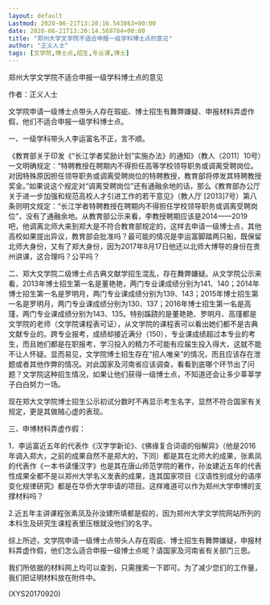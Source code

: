 ```yaml
---
layout: default
Lastmod: 2020-06-21T13:20:16.543863+00:00
date: 2020-06-21T13:20:14.569784+00:00
title: "郑州大学文学院不适合申报一级学科博士点的意见"
author: "正义人士"
tags: [文学院,博士点,招生,专业课,博士]
---
```


郑州大学文学院不适合申报一级学科博士点的意见

作者：正义人士

文学院申请一级博士点带头人存在瑕疵、博士招生有舞弊嫌疑、申报材料弄虚作假，他们不适合申报一级学科博士点。

一、一级学科带头人李运富名不正，言不顺。

《教育部关于印发《“长江学者奖励计划”实施办法》的通知》（教人〔2011〕10号）一文明确规定：“特聘教授在聘期内不得担任高等学校领导职务或调离受聘岗位。对因特殊原因担任领导职务或调离受聘岗位的特聘教授，教育部将停发其特聘教授奖金。”如果说这个规定对“调离受聘岗位”还有通融余地的话，那么《教育部办公厅关于进一步加强和规范高校人才引进工作的若干意见》（教人厅 [2013]7号）第八条则明文规定：“长江学者特聘教授在聘期内不得担任学校领导职务或调离受聘岗位”，没有了通融余地。从教育部公示来看，李教授聘期应该是2014——2019吧，他调离北师大来到郑大是不符合教育部规定的，这样去申请一级博士点，其他高校如果提出异议，教育部会批准吗？最可能的情况是李运富脚踏两只船，既保留北师大身份，又有了郑大身份，因为2017年8月17日他还以北师大博导的身份在贵州讲课，这合理吗？公平吗？

二、郑大文学院二级博士点古典文献学招生混乱，存在舞弊嫌疑。从文学院公示来看，2013年博士招生第一名是董艳艳，两门专业课成绩分别为141、140；2014年博士招生第一名是罗明月，两门专业课成绩分别为139、143；2015年博士招生第一名是罗明月，两门专业课成绩分别为130、137；2016年博士招生第一名是高瑾，两门专业课成绩分别为143、135。特别蹊跷的是董艳艳、罗明月、高瑾都是文学院的老师（文学院课程表可证），从文学院的课程表可以看出她们都不是古典文献专业的。跨专业报考，成绩却接近满分（150），专业课成绩超过本专业的考生，而且她们都是在职报考，学习投入的精力不可能有应届生投入得大，这就不能不让人怀疑。显而易见，文学院博士招生存在“招人唯亲”的情况，而且应该存在泄题或者其他作弊的情况。对此国家及河南省应该调查，看看到底哪个环节出了问题？文学院这种招生情况，如果让他们获得一级博士点，不知道还会让多少莘莘学子白白努力一场。

现在郑大文学院博士招生公示初试分数时不再显示考生名字，显然不符合国家有关规定，更是其做贼心虚的表现。

三、申博材料弄虚作假：

1．李运富近五年的代表作《汉字学新论》、《佛缘复合词语的俗解异》（他是2016年调入郑大，之前的成果自然不是郑大的，下同）都是其在北师大的成果，张素凤的代表作《一本书读懂汉字》也是其在唐山师范学院的著作，孙汝建近五年的代表性成果全都不是以郑州大学名义发表的成果，连其国家项目《汉语性别成分的语序变化规律研究》都是在华侨大学申请的项目。这样难道可以作为郑州大学申博的支撑材料吗？

2.近五年主讲课程张素凤及孙汝建所填都是假的，因为郑州大学文学院网站所列的本科生及研究生课程表里压根就没他们的名字。

综上所述，文学院申请一级博士点带头人存在瑕疵、博士招生有舞弊嫌疑，申报材料弄虚作假，他们怎么适合申报一级博士点呢？请国家及河南省有关部门三思。

我们所依据的材料网上均可以查到，只需搜索一下即可。为了减少您们的工作量，我们把证明材料放在附件中。

(XYS20170920)


